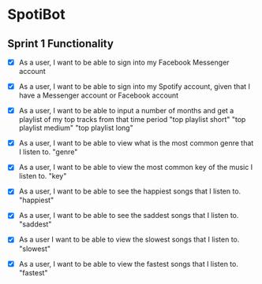 # SpotiBot

## Sprint 1 Functionality
- [x] As a user, I want to be able to sign into my Facebook Messenger account
- [x] As a user, I want to be able to sign into my Spotify account, given that I have a Messenger account or Facebook account
- [x] As a user, I want to be able to input a number of months and get a playlist of my top tracks from that time period
  "top playlist short" "top playlist medium" "top playlist long"
- [x] As a user, I want to be able to view what is the most common genre that I listen to.
  "genre"
- [x] As a user, I want to be able to view the most common key of the music I listen to.
  "key"
- [x] As a user, I want to be able to see the happiest songs that I listen to.
  "happiest"
- [x] As a user, I want to be able to see the saddest songs that I listen to.
  "saddest"
- [x] As a user I want to be able to view the slowest songs that I listen to.
  "slowest"
- [x] As a user, I want to be able to view the fastest songs that I listen to.
  "fastest"

